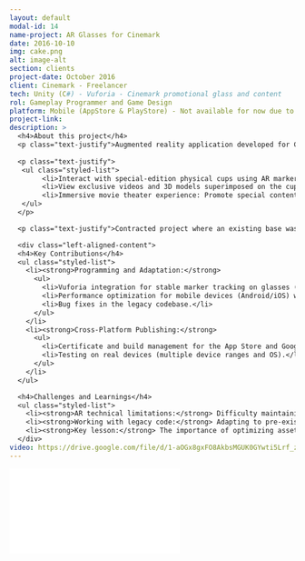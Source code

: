 ```yaml
---
layout: default
modal-id: 14
name-project: AR Glasses for Cinemark
date: 2016-10-10
img: cake.png
alt: image-alt
section: clients
project-date: October 2016
client: Cinemark - Freelancer
tech: Unity (C#) - Vuforia - Cinemark promotional glass and content
rol: Gameplay Programmer and Game Design
platform: Mobile (AppStore & PlayStore) - Not available for now due to contract with the owner
project-link:
description: >
  <h4>About this project</h4>
  <p class="text-justify">Augmented reality application developed for Cinemark</p>
  
  <p class="text-justify">
   <ul class="styled-list">
        <li>Interact with special-edition physical cups using AR markers.</li>
        <li>View exclusive videos and 3D models superimposed on the cup.</li>
        <li>Immersive movie theater experience: Promote special content linked to movies.</li>
   </ul>
  </p>

  <p class="text-justify">Contracted project where an existing base was taken up for completion and publication.</p>

  <div class="left-aligned-content">
  <h4>Key Contributions</h4>
  <ul class="styled-list">
    <li><strong>Programming and Adaptation:</strong>
      <ul>
        <li>Vuforia integration for stable marker tracking on glasses (variable lighting).</li>
        <li>Performance optimization for mobile devices (Android/iOS) with heavy multimedia resources (HD videos).</li>
        <li>Bug fixes in the legacy codebase.</li>
      </ul>
    </li>
    <li><strong>Cross-Platform Publishing:</strong>
      <ul>
        <li>Certificate and build management for the App Store and Google Play.</li>
        <li>Testing on real devices (multiple device ranges and OS).</li>
      </ul>
    </li>
  </ul>

  <h4>Challenges and Learnings</h4>
  <ul class="styled-list">
    <li><strong>AR technical limitations:</strong> Difficulty maintaining tracking in low-light environments (movie theaters).</li>
    <li><strong>Working with legacy code:</strong> Adapting to pre-existing logic without documentation.</li>
    <li><strong>Key lesson:</strong> The importance of optimizing assets (videos, 3D models) to avoid crashes on older devices.</li>
  </div>
video: https://drive.google.com/file/d/1-aOGx8gxFO8AkbsMGUK0GYwti5Lrf_zL/preview
---
```


<div class="embed-responsive" style="background: url('img/portfolio/{{ post.img }}') center/cover;">
  <iframe 
    src="{{ page.video }}" 
    frameborder="0"
    allow="accelerometer; autoplay; clipboard-write; encrypted-media; gyroscope; picture-in-picture" 
    allowfullscreen
    class="w-full h-full">
  </iframe>
</div>